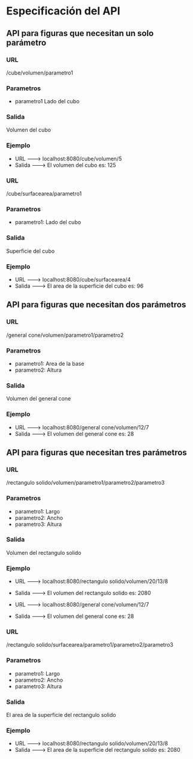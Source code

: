 # Especificación del API
## API para figuras que necesitan un solo parámetro
### URL
/cube/volumen/parametro1
### Parametros
- parametro1 Lado del cubo
### Salida
Volumen del cubo

### Ejemplo
- URL ---> localhost:8080/cube/volumen/5
- Salida ---> El volumen del cubo es: 125

### URL
/cube/surfacearea/parametro1
### Parametros
- parametro1: Lado del cubo
### Salida
Superficie del cubo

### Ejemplo
- URL ---> localhost:8080/cube/surfacearea/4
- Salida ---> El area de la superficie del cubo es: 96


## API para figuras que necesitan dos parámetros
### URL
/general cone/volumen/parametro1/parametro2
### Parametros
- parametro1: Area de la base
- parametro2: Altura
### Salida
Volumen del general cone

### Ejemplo
- URL ---> localhost:8080/general cone/volumen/12/7
- Salida ---> El volumen del general cone es: 28

## API para figuras que necesitan tres parámetros
### URL
/rectangulo solido/volumen/parametro1/parametro2/parametro3
### Parametros
- parametro1: Largo
- parametro2: Ancho
- parametro3: Altura
### Salida
Volumen del rectangulo solido
### Ejemplo
- URL ---> localhost:8080/rectangulo solido/volumen/20/13/8
- Salida ---> El volumen del rectangulo solido es: 2080

- URL ---> localhost:8080/general cone/volumen/12/7
- Salida ---> El volumen del general cone es: 28

### URL
/rectangulo solido/surfacearea/parametro1/parametro2/parametro3
### Parametros
- parametro1: Largo
- parametro2: Ancho
- parametro3: Altura
### Salida
El area de la superficie del rectangulo solido
### Ejemplo
- URL ---> localhost:8080/rectangulo solido/volumen/20/13/8
- Salida ---> El area de la superficie del rectangulo solido es: 2080
